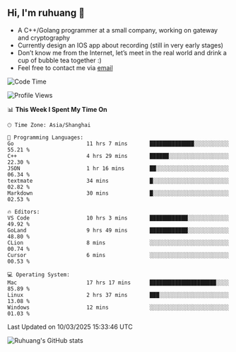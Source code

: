## Hi, I'm ruhuang 👋

- A C++/Golang programmer at a small company, working on gateway and cryptography
- Currently design an IOS app about recording (still in very early stages)
- Don’t know me from the Internet, let’s meet in the real world and drink a cup of bubble tea together :)
- Feel free to contact me via [email](mailto:ruhuang2001@gmail.com)
<!--START_SECTION:waka-->
![Code Time](http://img.shields.io/badge/Code%20Time-350%20hrs%2010%20mins-blue)

![Profile Views](http://img.shields.io/badge/Profile%20Views-0-blue)

📊 **This Week I Spent My Time On** 

```text
🕑︎ Time Zone: Asia/Shanghai

💬 Programming Languages: 
Go                       11 hrs 7 mins       ██████████████░░░░░░░░░░░   55.21 % 
C++                      4 hrs 29 mins       ██████░░░░░░░░░░░░░░░░░░░   22.30 % 
JSON                     1 hr 16 mins        ██░░░░░░░░░░░░░░░░░░░░░░░   06.34 % 
textmate                 34 mins             █░░░░░░░░░░░░░░░░░░░░░░░░   02.82 % 
Markdown                 30 mins             █░░░░░░░░░░░░░░░░░░░░░░░░   02.53 % 

🔥 Editors: 
VS Code                  10 hrs 3 mins       ████████████░░░░░░░░░░░░░   49.92 % 
GoLand                   9 hrs 49 mins       ████████████░░░░░░░░░░░░░   48.80 % 
CLion                    8 mins              ░░░░░░░░░░░░░░░░░░░░░░░░░   00.74 % 
Cursor                   6 mins              ░░░░░░░░░░░░░░░░░░░░░░░░░   00.53 % 

💻 Operating System: 
Mac                      17 hrs 17 mins      █████████████████████░░░░   85.89 % 
Linux                    2 hrs 37 mins       ███░░░░░░░░░░░░░░░░░░░░░░   13.08 % 
Windows                  12 mins             ░░░░░░░░░░░░░░░░░░░░░░░░░   01.03 % 
```


 Last Updated on 10/03/2025 15:33:46 UTC
<!--END_SECTION:waka-->

![Ruhuang's GitHub stats](https://github-readme-stats.vercel.app/api?username=ruhuang2001&count_private=true&hide_title=true&show_icons=true&theme=vue)

